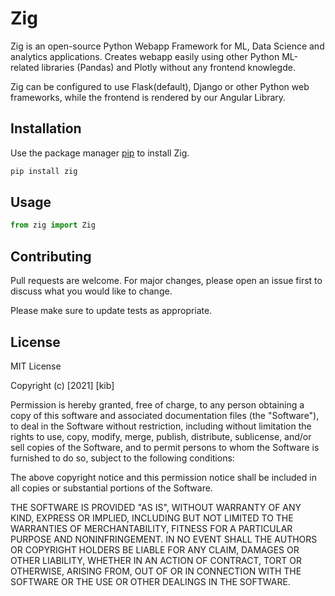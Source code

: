 # Zig 

Zig is an open-source Python Webapp Framework for ML, Data Science and analytics applications.
Creates webapp easily using other Python ML-related libraries (Pandas) and Plotly without any frontend knowlegde.

Zig can be configured to use Flask(default), Django or other Python web frameworks, while the frontend is rendered by our Angular Library.

 

## Installation

Use the package manager [pip](https://pip.pypa.io/en/stable/) to install Zig.

```bash
pip install zig 
```

## Usage

```python
from zig import Zig


```

## Contributing
Pull requests are welcome. For major changes, please open an issue first to discuss what you would like to change.

Please make sure to update tests as appropriate.

## License
MIT License

Copyright (c) [2021] [kib]

Permission is hereby granted, free of charge, to any person obtaining a copy
of this software and associated documentation files (the "Software"), to deal
in the Software without restriction, including without limitation the rights
to use, copy, modify, merge, publish, distribute, sublicense, and/or sell
copies of the Software, and to permit persons to whom the Software is
furnished to do so, subject to the following conditions:

The above copyright notice and this permission notice shall be included in all
copies or substantial portions of the Software.

THE SOFTWARE IS PROVIDED "AS IS", WITHOUT WARRANTY OF ANY KIND, EXPRESS OR
IMPLIED, INCLUDING BUT NOT LIMITED TO THE WARRANTIES OF MERCHANTABILITY,
FITNESS FOR A PARTICULAR PURPOSE AND NONINFRINGEMENT. IN NO EVENT SHALL THE
AUTHORS OR COPYRIGHT HOLDERS BE LIABLE FOR ANY CLAIM, DAMAGES OR OTHER
LIABILITY, WHETHER IN AN ACTION OF CONTRACT, TORT OR OTHERWISE, ARISING FROM,
OUT OF OR IN CONNECTION WITH THE SOFTWARE OR THE USE OR OTHER DEALINGS IN THE
SOFTWARE.
